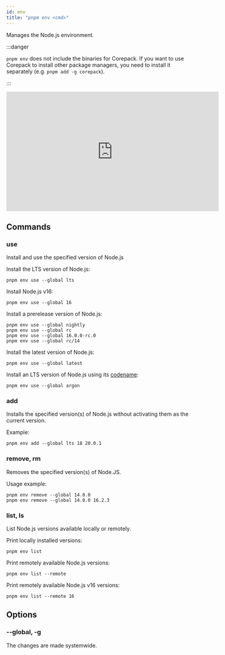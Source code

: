 ```yaml
---
id: env
title: "pnpm env <cmd>"
---
```


Manages the Node.js environment.

:::danger

`pnpm env` does not include the binaries for Corepack. If you want to use Corepack to install other package managers, you need to install it separately (e.g. `pnpm add -g corepack`).

:::

<iframe width="560" height="315" src="https://www.youtube-nocookie.com/embed/84-MzN_0Cng" title="The pnpm patch command demo" frameborder="0" allow="accelerometer; autoplay; clipboard-write; encrypted-media; gyroscope; picture-in-picture; fullscreen"></iframe>


## Commands

### use

Install and use the specified version of Node.js

Install the LTS version of Node.js:

```
pnpm env use --global lts
```

Install Node.js v16:

```
pnpm env use --global 16
```

Install a prerelease version of Node.js:

```
pnpm env use --global nightly
pnpm env use --global rc
pnpm env use --global 16.0.0-rc.0
pnpm env use --global rc/14
```

Install the latest version of Node.js:

```
pnpm env use --global latest
```

Install an LTS version of Node.js using its [codename]:

```
pnpm env use --global argon
```

[codename]: https://github.com/nodejs/Release/blob/main/CODENAMES.md

### add

Installs the specified version(s) of Node.js without activating them as the current version.

Example:

```
pnpm env add --global lts 18 20.0.1
```

### remove, rm

Removes the specified version(s) of Node.JS.

Usage example:

```
pnpm env remove --global 14.0.0
pnpm env remove --global 14.0.0 16.2.3
```

### list, ls

List Node.js versions available locally or remotely.

Print locally installed versions:

```
pnpm env list
```

Print remotely available Node.js versions:

```
pnpm env list --remote
```

Print remotely available Node.js v16 versions:

```
pnpm env list --remote 16
```

## Options

### --global, -g

The changes are made systemwide.

